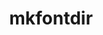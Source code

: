 ---
title: "mkfontdir"
layout: cache
categories: [package, develop-2024-06-09]
meta: {"versions": ["1.0.7"], "compilers": ["gcc@=10.2.1", "gcc@=11.1.0"], "oss": ["centos7", "ubuntu20.04"], "platforms": ["linux"], "targets": ["x86_64_v3"], "stacks": ["data-vis-sdk", "developer-tools-manylinux2014", "root"], "num_specs": 2, "num_specs_by_stack": {"data-vis-sdk": 1, "root": 2, "developer-tools-manylinux2014": 1}}
spec_details: [{"hash": "zz3ww7pqtwpc75ezvl7ny2kd7uvz3uvj", "compiler": "gcc@=11.1.0", "versions": ["1.0.7"], "os": "ubuntu20.04", "platform": "linux", "target": "x86_64_v3", "variants": ["build_system=autotools"], "stacks": ["data-vis-sdk", "root"], "size": "-", "tarball": "https://binaries.spack.io/releases/develop-2024-06-09/build_cache/linux-ubuntu20.04-x86_64_v3/gcc-11.1.0/mkfontdir-1.0.7/linux-ubuntu20.04-x86_64_v3-gcc-11.1.0-mkfontdir-1.0.7-zz3ww7pqtwpc75ezvl7ny2kd7uvz3uvj.spack"}, {"hash": "feaejmbdsyuim4oreh3alcep2jzp3qh7", "compiler": "gcc@=10.2.1", "versions": ["1.0.7"], "os": "centos7", "platform": "linux", "target": "x86_64_v3", "variants": ["build_system=autotools"], "stacks": ["root", "developer-tools-manylinux2014"], "size": "-", "tarball": "https://binaries.spack.io/releases/develop-2024-06-09/build_cache/linux-centos7-x86_64_v3/gcc-10.2.1/mkfontdir-1.0.7/linux-centos7-x86_64_v3-gcc-10.2.1-mkfontdir-1.0.7-feaejmbdsyuim4oreh3alcep2jzp3qh7.spack"}]
---